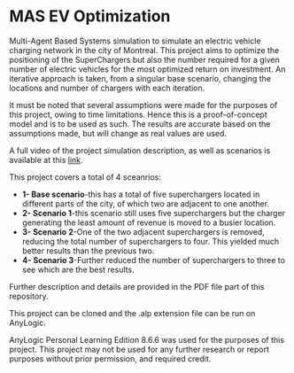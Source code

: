 # MAS EV Optimization

Multi-Agent Based Systems simulation to simulate an electric vehicle charging network in the city of Montreal.
This project aims to optimize the positioning of the SuperChargers but also the number required for a given number of electric vehicles for the most optimized return on investment. An iterative approach is taken, from a singular base scenario, changing the locations and number of chargers with each iteration.

It must be noted that several assumptions were made for the purposes of this project, owing to time limitations. Hence this is a proof-of-concept model and is to be used as such. The results are accurate based on the assumptions made, but will change as real values are used.

A full video of the project simulation description, as well as scenarios is available at this [link]([url](https://drive.google.com/file/d/1Chhf0A1400qCOFxB3iUmxyvtuYOeOlb-/view?usp=sharing)).

This project covers a total of 4 sceanrios:

  * __1- Base scenario__-this has a total of five superchargers located in different parts of the city, of which two are adjacent to one another.
  * __2- Scenario 1__-this scenario still uses five superchargers but the charger generating the least amount of revenue is moved to a busier location.
  * __3- Scenario 2__-One of the two adjacent superchargers is removed, reducing the total number of superchargers to four. This yielded much better results than the previous two.
  * __4- Scenario 3__-Further reduced the number of superchargers to three to see which are the best results.

Further description and details are provided in the PDF file part of this repository.

This project can be cloned and the .alp extension file can be run on AnyLogic.

AnyLogic Personal Learning Edition 8.6.6 was used for the purposes of this project. This project may not be used for any further research or report purposes without prior permission, and required credit.
